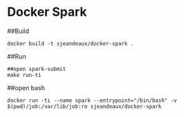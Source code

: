 # Docker Spark

##Build

```shell
docker build -t sjeandeaux/docker-spark .
```

##Run

```shell
##open spark-submit
make run-ti
```

##open bash

```shell
docker run -ti --name spark --entrypoint="/bin/bash" -v $(pwd)/job:/var/lib/job:ro sjeandeaux/docker-spark 
```
